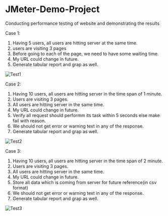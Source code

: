 # JMeter-Demo-Project
Conducting performance testing of  website and demonstrating the results

Case 1:
1. Having 5 users, all users are hitting server at the same time.
2. users are visiting 3 pages
3. Before going to each of the page, we need to have some waiting time.
4. My URL could change in future.
5. Generate tabular report and grap as well.

![Test1](https://user-images.githubusercontent.com/34914944/188330110-d6a39460-c7dd-462a-8a93-da637430538c.PNG)



Case 2:
1. Having 10 users, all users are hitting server in the time span of 1 minute.
2. Users are visiting 3 pages.
3. All users are hitting server in the same time.
4. My URL could change in future.
5. Verify all request should performm its task within 5 seconds else make fail with reason.
6. We should not get error or warning text in any of the response.
7. Generate tabular report and grap as well.

![Test2](https://user-images.githubusercontent.com/34914944/188330127-42bc5556-744e-4ff1-9641-50c0b514ff4f.PNG)


Case 3:
1. Having 10 users, all users are hitting server in the time span of 2 minute.
2. Users are visiting 3 pages.
3. All users are hitting server in the same time.
4. My URL could change in future.
5. Store all data which is coming from server for future reference(in csv format)
6. We should not get error or warning text in any of the response.
7. Generate tabular report and grap as well.

![Test3](https://user-images.githubusercontent.com/34914944/188330137-6f1a7a2f-3295-4642-bfda-246371916a11.PNG)

